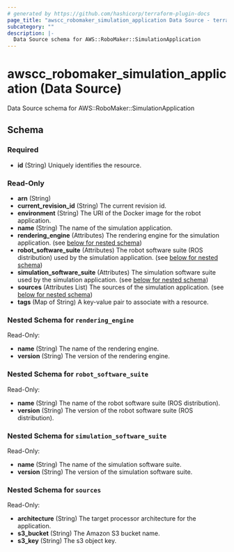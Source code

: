 ```yaml
---
# generated by https://github.com/hashicorp/terraform-plugin-docs
page_title: "awscc_robomaker_simulation_application Data Source - terraform-provider-awscc"
subcategory: ""
description: |-
  Data Source schema for AWS::RoboMaker::SimulationApplication
---
```


# awscc_robomaker_simulation_application (Data Source)

Data Source schema for AWS::RoboMaker::SimulationApplication



<!-- schema generated by tfplugindocs -->
## Schema

### Required

- **id** (String) Uniquely identifies the resource.

### Read-Only

- **arn** (String)
- **current_revision_id** (String) The current revision id.
- **environment** (String) The URI of the Docker image for the robot application.
- **name** (String) The name of the simulation application.
- **rendering_engine** (Attributes) The rendering engine for the simulation application. (see [below for nested schema](#nestedatt--rendering_engine))
- **robot_software_suite** (Attributes) The robot software suite (ROS distribution) used by the simulation application. (see [below for nested schema](#nestedatt--robot_software_suite))
- **simulation_software_suite** (Attributes) The simulation software suite used by the simulation application. (see [below for nested schema](#nestedatt--simulation_software_suite))
- **sources** (Attributes List) The sources of the simulation application. (see [below for nested schema](#nestedatt--sources))
- **tags** (Map of String) A key-value pair to associate with a resource.

<a id="nestedatt--rendering_engine"></a>
### Nested Schema for `rendering_engine`

Read-Only:

- **name** (String) The name of the rendering engine.
- **version** (String) The version of the rendering engine.


<a id="nestedatt--robot_software_suite"></a>
### Nested Schema for `robot_software_suite`

Read-Only:

- **name** (String) The name of the robot software suite (ROS distribution).
- **version** (String) The version of the robot software suite (ROS distribution).


<a id="nestedatt--simulation_software_suite"></a>
### Nested Schema for `simulation_software_suite`

Read-Only:

- **name** (String) The name of the simulation software suite.
- **version** (String) The version of the simulation software suite.


<a id="nestedatt--sources"></a>
### Nested Schema for `sources`

Read-Only:

- **architecture** (String) The target processor architecture for the application.
- **s3_bucket** (String) The Amazon S3 bucket name.
- **s3_key** (String) The s3 object key.


